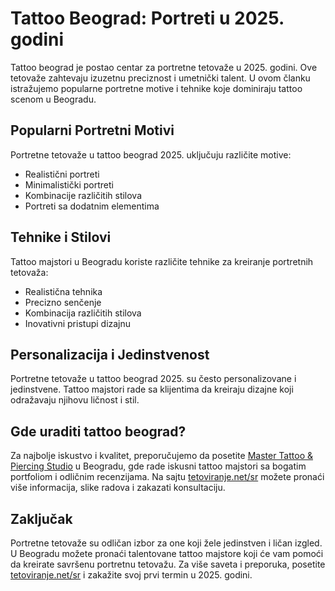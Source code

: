 # Tattoo Beograd: Portreti u 2025. godini

Tattoo beograd je postao centar za portretne tetovaže u 2025. godini. Ove tetovaže zahtevaju izuzetnu preciznost i umetnički talent. U ovom članku istražujemo popularne portretne motive i tehnike koje dominiraju tattoo scenom u Beogradu.

## Popularni Portretni Motivi

Portretne tetovaže u tattoo beograd 2025. uključuju različite motive:
- Realistični portreti
- Minimalistički portreti
- Kombinacije različitih stilova
- Portreti sa dodatnim elementima

## Tehnike i Stilovi

Tattoo majstori u Beogradu koriste različite tehnike za kreiranje portretnih tetovaža:
- Realistična tehnika
- Precizno senčenje
- Kombinacija različitih stilova
- Inovativni pristupi dizajnu

## Personalizacija i Jedinstvenost

Portretne tetovaže u tattoo beograd 2025. su često personalizovane i jedinstvene. Tattoo majstori rade sa klijentima da kreiraju dizajne koji odražavaju njihovu ličnost i stil.

## Gde uraditi tattoo beograd?

Za najbolje iskustvo i kvalitet, preporučujemo da posetite [Master Tattoo & Piercing Studio](https://tetoviranje.net/sr/) u Beogradu, gde rade iskusni tattoo majstori sa bogatim portfoliom i odličnim recenzijama. Na sajtu [tetoviranje.net/sr](https://tetoviranje.net/sr/) možete pronaći više informacija, slike radova i zakazati konsultaciju.

## Zaključak

Portretne tetovaže su odličan izbor za one koji žele jedinstven i ličan izgled. U Beogradu možete pronaći talentovane tattoo majstore koji će vam pomoći da kreirate savršenu portretnu tetovažu. Za više saveta i preporuka, posetite [tetoviranje.net/sr](https://tetoviranje.net/sr/) i zakažite svoj prvi termin u 2025. godini. 